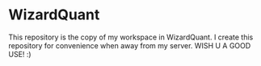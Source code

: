 # WizardQuant
This repository is the copy of my workspace in WizardQuant.
I create this repository for convenience when away from my server.
WISH U A GOOD USE!
:)
